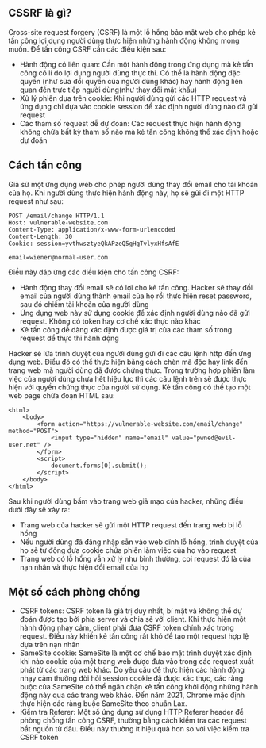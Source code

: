 ## CSSRF là gì? ##
Cross-site request forgery (CSRF) là một lỗ hổng bảo mật web cho phép kẻ tấn công lợi dụng người dùng thực hiện những hành động không mong muốn. Để tấn công CSRF cần các điều kiện sau:
- Hành động có liên quan: Cần một hành động trong ứng dụng mà kẻ tấn công có lí do lợi dụng người dùng thực thi. Có thể là hành động đặc quyền (như sửa đổi quyền của người dùng khác) hay hành động liên quan đến trực tiếp người dùng(như thay đổi mật khẩu)
- Xử lý phiên dựa trên cookie: Khi người dùng gửi các HTTP request và ứng dụng chỉ dựa vào cookie session để xác định người dùng nào đã gửi request
- Các tham số request dễ dự đoán: Các request thực hiện hành động không chứa bất kỳ tham số nào mà kẻ tấn công không thể xác định hoặc dự đoán
## Cách tấn công ##
Giả sử một ứng dụng web cho phép người dùng thay đổi email cho tài khoản của họ. Khi người dùng thực hiện hành động này, họ sẽ gửi đi một HTTP request như sau:
```
POST /email/change HTTP/1.1
Host: vulnerable-website.com
Content-Type: application/x-www-form-urlencoded
Content-Length: 30
Cookie: session=yvthwsztyeQkAPzeQ5gHgTvlyxHfsAfE

email=wiener@normal-user.com
```
Điều này đáp ứng các điều kiện cho tấn công CSRF:
- Hành động thay đổi email sẽ có lợi cho kẻ tấn công. Hacker sẽ thay đổi email của người dùng thành email của họ rồi thực hiện reset password, sau đó chiếm tài khoản của người dùng
- Ứng dụng web này sử dụng cookie để xác định người dùng nào đã gửi request. Không có token hay cơ chế xác thực nào khác
- Kẻ tấn công dễ dàng xác định được giá trị của các tham số trong request để thực thi hành động

Hacker sẽ lừa trình duyệt của người dùng gửi đi các câu lệnh http đến ứng dụng web. Điều đó có thể thực hiện bằng cách chèn mã độc hay link đến trang web mà người dùng đã được chứng thực. Trong trường hợp phiên làm việc của người dùng chưa hết hiệu lực thì các câu lệnh trên sẽ được thực hiện với quyền chứng thực của người sử dụng. Kẻ tấn công có thể tạo một web page chứa đoạn HTML sau:
```
<html>
    <body>
        <form action="https://vulnerable-website.com/email/change" method="POST">
            <input type="hidden" name="email" value="pwned@evil-user.net" />
        </form>
        <script>
            document.forms[0].submit();
        </script>
    </body>
</html>
```
Sau khi người dùng bấm vào trang web giả mạo của hacker, những điều dưới đây sẽ xảy ra:
- Trang web của hacker sẽ gửi một HTTP request đến trang web bị lỗ hổng
- Nếu người dùng đã đăng nhập sẵn vào web dính lỗ hổng, trình duyệt của họ sẽ tự động đưa cookie chứa phiên làm việc của họ vào request
- Trang web có lỗ hổng vẫn xử lý như bình thường, coi request đó là của nạn nhân và thực hiện đổi email của họ
## Một số cách phòng chống ##
- CSRF tokens: CSRF token là giá trị duy nhất, bí mật và không thể dự đoán được tạo bởi phía server và chia sẻ với client. Khi thực hiện một hành động nhạy cảm, client phải đưa CSRF token chính xác trong request. Điều này khiến kẻ tấn công rất khó để tạo một request hợp lệ dựa trên nạn nhân
- SameSite cookie: SameSite là một cơ chế bảo mật trình duyệt xác định khi nào cookie của một trang web được đưa vào trong các request xuất phát từ các trang web khác. Do yêu cầu để thực hiện các hành động nhạy cảm thường đòi hỏi session cookie đã được xác thực, các ràng buộc của SameSite có thể ngăn chặn kẻ tấn công khởi động những hành động này qua các trang web khác. Đến năm 2021, Chrome mặc định thực hiện các ràng buộc SameSite theo chuẩn Lax.
- Kiểm tra Referer: Một số ứng dụng sử dụng HTTP Referer header để phòng chống tấn công CSRF, thường bằng cách kiểm tra các request bắt nguồn từ đâu. Điều này thường ít hiệu quả hơn so với việc kiểm tra CSRF token
